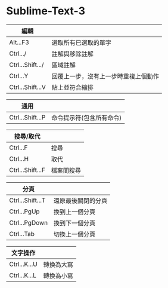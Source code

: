 # Sublime-Text-3
| 編輯 | 　
| ------------|---------------------------|
| Alt...F3 | 選取所有已選取的單字 |
| Ctrl.../ | 註解與移除註解 |
| Ctrl...Shift.../ | 區域註解 |
| Ctrl...Y | 回覆上一步，沒有上一步時重複上個動作 |
| Ctrl...Shift...V | 貼上並符合縮排 |


| 通用 | 　
| ------------|---------------------------|
| Ctrl...Shift...P | 命令提示符(包含所有命令) |

| 搜尋/取代 | 　
| ------------|---------------------------|
| Ctrl...F | 搜尋 |
| Ctrl...H | 取代 |
| Ctrl...Shift...F | 檔案間搜尋  |

| 分頁 | 　
| ------------|---------------------------|
| Ctrl...Shift...T | 還原最後關閉的分頁 |
| Ctrl...PgUp | 換到上一個分頁 |
| Ctrl...PgDown | 換到下一個分頁 |
| Ctrl...Tab | 切換上一個分頁 |

| 文字操作 | 　
| ------------|---------------------------|
| Ctrl...K...U | 轉換為大寫 |
| Ctrl...K...L | 轉換為小寫 |
